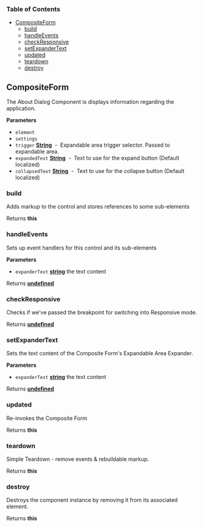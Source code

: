 <!-- Generated by documentation.js. Update this documentation by updating the source code. -->

### Table of Contents

-   [CompositeForm](#compositeform)
    -   [build](#build)
    -   [handleEvents](#handleevents)
    -   [checkResponsive](#checkresponsive)
    -   [setExpanderText](#setexpandertext)
    -   [updated](#updated)
    -   [teardown](#teardown)
    -   [destroy](#destroy)

## CompositeForm

The About Dialog Component is displays information regarding the application.

**Parameters**

-   `element`  
-   `settings`  
-   `trigger` **[String](https://developer.mozilla.org/en-US/docs/Web/JavaScript/Reference/Global_Objects/String)**  -  Expandable area trigger selector. Passed to expandable area.
-   `expandedText` **[String](https://developer.mozilla.org/en-US/docs/Web/JavaScript/Reference/Global_Objects/String)**  -  Text to use for the expand button (Default localized)
-   `collapsedText` **[String](https://developer.mozilla.org/en-US/docs/Web/JavaScript/Reference/Global_Objects/String)**  -  Text to use for the collapse button (Default localized)

### build

Adds markup to the control and stores references to some sub-elements

Returns **this** 

### handleEvents

Sets up event handlers for this control and its sub-elements

**Parameters**

-   `expanderText` **[string](https://developer.mozilla.org/en-US/docs/Web/JavaScript/Reference/Global_Objects/String)** the text content

Returns **[undefined](https://developer.mozilla.org/en-US/docs/Web/JavaScript/Reference/Global_Objects/undefined)** 

### checkResponsive

Checks if we've passed the breakpoint for switching into Responsive mode.

Returns **[undefined](https://developer.mozilla.org/en-US/docs/Web/JavaScript/Reference/Global_Objects/undefined)** 

### setExpanderText

Sets the text content of the Composite Form's Expandable Area Expander.

**Parameters**

-   `expanderText` **[string](https://developer.mozilla.org/en-US/docs/Web/JavaScript/Reference/Global_Objects/String)** the text content

Returns **[undefined](https://developer.mozilla.org/en-US/docs/Web/JavaScript/Reference/Global_Objects/undefined)** 

### updated

Re-invokes the Composite Form

Returns **this** 

### teardown

Simple Teardown - remove events & rebuildable markup.

Returns **this** 

### destroy

Destroys the component instance by removing it from its associated element.

Returns **this** 
